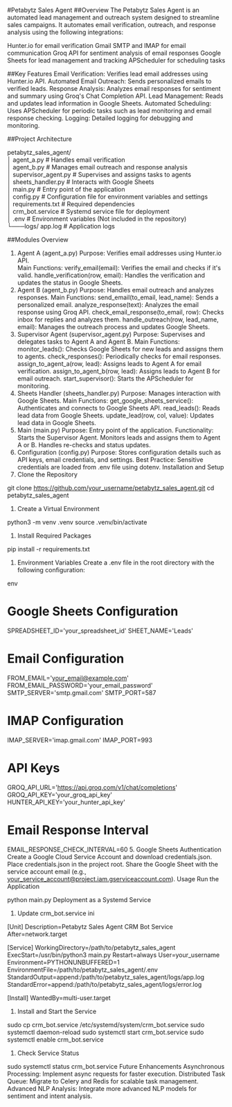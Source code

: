 #Petabytz Sales Agent
##Overview
The Petabytz Sales Agent is an automated lead management and outreach system designed to streamline sales campaigns. It automates email verification, outreach, and response analysis using the following integrations:

Hunter.io for email verification
Gmail SMTP and IMAP for email communication
Groq API for sentiment analysis of email responses
Google Sheets for lead management and tracking
APScheduler for scheduling tasks


##Key Features
Email Verification: Verifies lead email addresses using Hunter.io API.
Automated Email Outreach: Sends personalized emails to verified leads.
Response Analysis: Analyzes email responses for sentiment and summary using Groq's Chat Completion API.
Lead Management: Reads and updates lead information in Google Sheets.
Automated Scheduling: Uses APScheduler for periodic tasks such as lead monitoring and email response checking.
Logging: Detailed logging for debugging and monitoring.

##Project Architecture


petabytz_sales_agent/<br>
│   agent_a.py          # Handles email verification<br>
│   agent_b.py          # Manages email outreach and response analysis<br>
│   supervisor_agent.py # Supervises and assigns tasks to agents<br>
│   sheets_handler.py   # Interacts with Google Sheets<br>
│   main.py             # Entry point of the application<br>
│   config.py           # Configuration file for environment variables and settings<br>
│   requirements.txt    # Required dependencies<br>
│   crm_bot.service     # Systemd service file for deployment<br>
│   .env                # Environment variables (Not included in the repository)<br>
└───logs/
        app.log         # Application logs


##Modules Overview
1. Agent A (agent_a.py)
Purpose: Verifies email addresses using Hunter.io API.<br>
Main Functions:
verify_email(email): Verifies the email and checks if it's valid.
handle_verification(row, email): Handles the verification and updates the status in Google Sheets.
1. Agent B (agent_b.py)
Purpose: Handles email outreach and analyzes responses.
Main Functions:
send_email(to_email, lead_name): Sends a personalized email.
analyze_response(text): Analyzes the email response using Groq API.
check_email_response(to_email, row): Checks inbox for replies and analyzes them.
handle_outreach(row, lead_name, email): Manages the outreach process and updates Google Sheets.
1. Supervisor Agent (supervisor_agent.py)
Purpose: Supervises and delegates tasks to Agent A and Agent B.
Main Functions:
monitor_leads(): Checks Google Sheets for new leads and assigns them to agents.
check_responses(): Periodically checks for email responses.
assign_to_agent_a(row, lead): Assigns leads to Agent A for email verification.
assign_to_agent_b(row, lead): Assigns leads to Agent B for email outreach.
start_supervisor(): Starts the APScheduler for monitoring.
1. Sheets Handler (sheets_handler.py)
Purpose: Manages interaction with Google Sheets.
Main Functions:
get_google_sheets_service(): Authenticates and connects to Google Sheets API.
read_leads(): Reads lead data from Google Sheets.
update_lead(row, col, value): Updates lead data in Google Sheets.
1. Main (main.py)
Purpose: Entry point of the application.
Functionality:
Starts the Supervisor Agent.
Monitors leads and assigns them to Agent A or B.
Handles re-checks and status updates.
1. Configuration (config.py)
Purpose: Stores configuration details such as API keys, email credentials, and settings.
Best Practice: Sensitive credentials are loaded from .env file using dotenv.
Installation and Setup
1. Clone the Repository

git clone https://github.com/your_username/petabytz_sales_agent.git
cd petabytz_sales_agent
1. Create a Virtual Environment

python3 -m venv .venv
source .venv/bin/activate
1. Install Required Packages

pip install -r requirements.txt
1. Environment Variables
Create a .env file in the root directory with the following configuration:

env

# Google Sheets Configuration
SPREADSHEET_ID='your_spreadsheet_id'
SHEET_NAME='Leads'

# Email Configuration
FROM_EMAIL='your_email@example.com'
FROM_EMAIL_PASSWORD='your_email_password'
SMTP_SERVER='smtp.gmail.com'
SMTP_PORT=587

# IMAP Configuration
IMAP_SERVER='imap.gmail.com'
IMAP_PORT=993

# API Keys
GROQ_API_URL='https://api.groq.com/v1/chat/completions'
GROQ_API_KEY='your_groq_api_key'
HUNTER_API_KEY='your_hunter_api_key'

# Email Response Interval
EMAIL_RESPONSE_CHECK_INTERVAL=60
5. Google Sheets Authentication
Create a Google Cloud Service Account and download credentials.json.
Place credentials.json in the project root.
Share the Google Sheet with the service account email (e.g., your_service_account@project.iam.gserviceaccount.com).
Usage
Run the Application

python main.py
Deployment as a Systemd Service
1. Update crm_bot.service
ini

[Unit]
Description=Petabytz Sales Agent CRM Bot Service
After=network.target

[Service]
WorkingDirectory=/path/to/petabytz_sales_agent
ExecStart=/usr/bin/python3 main.py
Restart=always
User=your_username
Environment=PYTHONUNBUFFERED=1
EnvironmentFile=/path/to/petabytz_sales_agent/.env
StandardOutput=append:/path/to/petabytz_sales_agent/logs/app.log
StandardError=append:/path/to/petabytz_sales_agent/logs/error.log

[Install]
WantedBy=multi-user.target
1. Install and Start the Service

sudo cp crm_bot.service /etc/systemd/system/crm_bot.service
sudo systemctl daemon-reload
sudo systemctl start crm_bot.service
sudo systemctl enable crm_bot.service
1. Check Service Status

sudo systemctl status crm_bot.service
Future Enhancements
Asynchronous Processing: Implement async requests for faster execution.
Distributed Task Queue: Migrate to Celery and Redis for scalable task management.
Advanced NLP Analysis: Integrate more advanced NLP models for sentiment and intent analysis.


